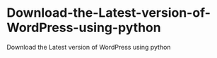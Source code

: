 # Download-the-Latest-version-of-WordPress-using-python
Download the Latest version of WordPress using python
